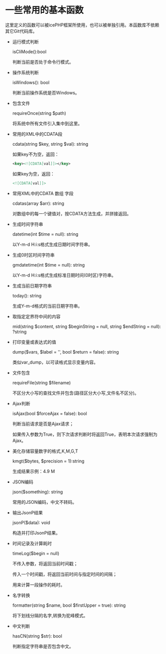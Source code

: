 一些常用的基本函数
==========================================================
 这里定义的函数可以被icePHP框架所使用，也可以被单独引用。本函数库不依赖其它Git代码库。


* 运行模式判断

    isCliMode():bool
    
    判断当前是否处于命令行模式。

* 操作系统判断

    isWindows(): bool
    
    判断当前操作系统是否Windows。

* 包含文件

    requireOnce(string $path)
    
    将系统中所有文件引入集中到这里。

* 常用的XML中的CDATA段
    
    cdata(string $key, string $val): string
    
    如果key不为空，返回：
    ~~~xml
    <key><![CDATA[val]]></key>
    ~~~
      
    如果key为空，返回：
    ~~~xml
    <![CDATA[val]]>
    ~~~
  
* 常用XML中的CDATA 数组 字段

    cdatas(array $arr): string
    
    对数组中的每一个键值对，按CDATA方法生成，并拼接返回。

* 生成时间字符串

    datetime(int $time = null): string
    
    以Y-m-d H:i:s格式生成日期时间字符串。

* 生成0时区时间字符串

    gmdatetime(int $time = null): string
    
    以Y-m-d H:i:s格式生成标准日期时间(0时区)字符串。

* 生成当前日期字符串
    
    today(): string
    
    生成Y-m-d格式的当前日期字符串。

* 取指定定界符中间的内容

    mid(string $content, string $beginString = null, string $endString = null): ?string

* 打印变量或表达式的值
    
    dump($vars, $label = '', bool $return = false): string
    
    类似var_dump，以可读格式显示变量内容。

* 文件包含
    
    requireFile(string $filename)
    
    不区分大小写的查找文件并包含(路径区分大小写,文件名不区分)。

* Ajax判断
    
    isAjax(bool $forceAjax = false): bool
    
    判断当前请求是否是Ajax请求；
    
    如果传入参数为True，则下次请求判断时将返回True，表明本次请求强制为Ajax。

* 美化存储容量数字的格式,K,M,G,T

    kmgt($bytes, $precision = 1):string
    
    生成结果示例：4.9 M

* JSON编码

    json($something): string
    
    常用的JSON编码，中文不转码。

* 输出JsonP结果
    
    jsonP($data): void
    
    构造并打印JsonP结果。

* 时间记录及计算耗时

    timeLog($begin = null)
    
    不传入参数，将返回当前时间戳；
    
    传入一个时间戳，将返回当前时间与指定时间的间隔；
    
    用来计算一段操作的耗时。

* 名字转换

    formatter(string $name, bool $firstUpper = true): string
    
     将下划线分隔的名字,转换为驼峰模式。
         
* 中文判断

    hasCN(string $str): bool
    
    判断指定字符串是否包含中文。   
    
